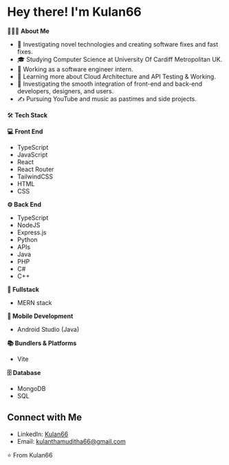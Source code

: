 # Hey there! I'm Kulan66

👨🏻‍💻 **About Me**

- 🤔 Investigating novel technologies and creating software fixes and fast fixes.
- 🎓 Studying Computer Science at University Of Cardiff Metropolitan UK.
- 💼 Working as a software engineer intern.
- 🌱 Learning more about Cloud Architecture and API Testing & Working.
- 💫 Investigating the smooth integration of front-end and back-end developers, designers, and users.
- ✍️ Pursuing YouTube and music as pastimes and side projects.

🛠 **Tech Stack**

**💻 Front End**
- TypeScript
- JavaScript
- React
- React Router
- TailwindCSS
- HTML
- CSS

**⚙️ Back End**
- TypeScript
- NodeJS
- Express.js
- Python
- APIs
- Java
- PHP
- C#
- C++

**💫 Fullstack**
- MERN stack

**📱 Mobile Development**
- Android Studio (Java)

**📚 Bundlers & Platforms**
- Vite

**🗄️ Database**
- MongoDB
- SQL

## Connect with Me
- LinkedIn: [Kulan66](https://github.com/Kulan66)
- Email: [kulanthamuditha66@gmail.com](mailto:kulanthamuditha66@gmail.com)

⭐️ From Kulan66
